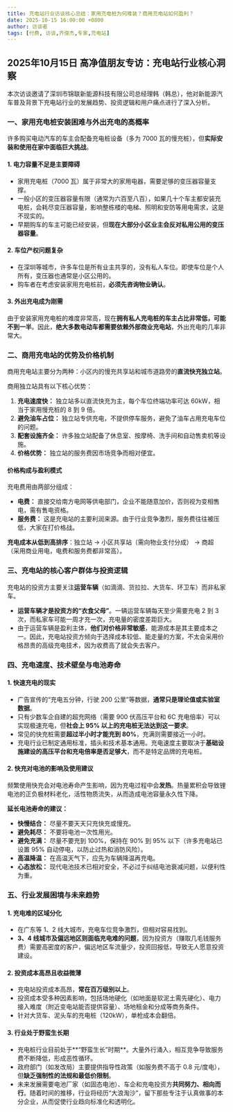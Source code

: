 ```yaml
---
title: 充电站行业访谈核心总结：家用充电桩为何难装？商用充电站如何盈利？
date: 2025-10-15 16:00:00 +0800
author: 访谈者
tags: [付费, 访谈,齐俊杰,专家,充电站]
---
```


## 2025年10月15日 高净值朋友专访：充电站行业核心洞察

本次访谈邀请了深圳市锦联新能源科技有限公司总经理韩（韩总），他对新能源汽车普及背景下充电站行业的发展趋势、投资逻辑和用户痛点进行了深入分析。

### 一、家用充电桩安装困难与外出充电的高概率

许多购买电动汽车的车主会配备充电桩设备（多为 7000 瓦的慢充桩），但**实际安装和使用在家中面临巨大挑战**。

#### 1. 电力容量不足是主要障碍

*   家用充电桩（7000 瓦）属于非常大的家用电器，需要足够的变压器容量支撑。
*   一般小区的变压器容量有限（通常为六百至八百），如果几十个车主都安装充电桩，会耗尽变压器容量，影响整栋楼的电梯、照明和安防等用电需求，这是不现实的。
*   早期购车的车主可能已经安装，但**现在大部分小区业主会反对私用公用的变压器容量**。

#### 2. 车位产权问题复杂

*   在深圳等城市，许多车位是所有业主共享的，没有私人车位。即使车位是个人所有，变压器也通常是小区公用的。
*   购车者在考虑安装家用充电桩前，**必须先咨询物业确认**。

#### 3. 外出充电成为刚需

由于安装家用充电桩的难度非常高，现在**拥有私人充电桩的车主占比非常低，可能不到一半**。因此，**绝大多数电动车都需要依赖外部商业充电站**，外出充电的几率非常大。

### 二、商用充电站的优势及价格机制

商用充电站主要分为两种：小区内的慢充共享站和城市道路旁的**直流快充独立站**。

商用独立站具有以下核心优势：

1.  **充电速度快：** 独立站多以直流快充为主，每个车位终端功率可达 60kW，相当于家用慢充桩的 8 到 9 倍。
2.  **避免油车占位：** 独立站专供充电，不提供停车服务，避免了油车占用充电车位的问题。
3.  **配套设施齐全：** 许多独立站配备了休息室、按摩椅、洗手间和自动售卖机等设施。
4.  **价格优势：** 独立站的服务费因市场竞争而相对便宜。

#### 价格构成与盈利模式

充电费用由两部分组成：

*   **电费：** 直接交给南方电网等供电部门，企业不能随意加价，否则视为变相售电，需有售电资格。
*   **服务费：** 这是充电站的主要利润来源。由于行业竞争激烈，服务费往往被压低，大家在打价格战。

**充电成本从低到高排序**：独立站 → 小区共享站（需向物业支付分成） → 商超（采用商业用电，电费和服务费都非常高）。

### 三、充电站的核心客户群体与投资逻辑

充电站的投资方主要关注**运营车辆**（如滴滴、货拉拉、大货车、环卫车）而非私家车。

*   **运营车辆才是投资方的“衣食父母”**。一辆运营车辆每天至少需要充电 2 到 3 次，而私家车可能一周才充一次，充电量的密度差距巨大。
*   由于运营车辆是盈利主体，**他们对价格非常敏感**，能源成本是其主要成本之一。因此，充电站投资方倾向于选择成本较低、能走量的方案，不太会采用价格昂贵的高级充电技术，因为收费高了就会失去客户。

### 四、充电速度、技术壁垒与电池寿命

#### 1. 快速充电的现实

*   广告宣传的“充电五分钟，行驶 200 公里”等数据，**通常只是理论值或实验室数据**。
*   只有少数车企自建的超充网络（需要 900 伏高压平台和 6C 充电倍率）可以实现极速充电，但**社会上 95% 以上的充电桩无法达到这一要求**。
*   常见的快充桩需要**超过半小时才能充到 80%**，充满则需要接近一小时。
*   充电行业已制定通用标准，插头和技术基本通用。充电速度主要取决于**基础设施建设的高压平台和充电倍率是否足够大**，而不是特定品牌的充电桩。

#### 2. 快充对电池的影响及使用建议

频繁使用快充会对电池寿命产生影响，因为充电过程中会**发热**。热量累积会导致锂电池的正负极材料老化，活性物质流失，从而造成电池容量永久性下降。

**延长电池寿命的建议：**

*   **快慢结合：** 尽量不要天天只充快充或慢充。
*   **避免耗尽：** 不要将电池一次性用光。
*   **避免充满：** 尽量不要充到 100%，保持在 90% 到 95% 以下（许多充电站已设置 95% 自动停电，以防止过热和消防风险）。
*   **高温降温：** 在高温天气下，应先为车辆降温再充电。
*   **心态放松：** 现代电池技术已相对安全，不必过于纠结电池衰减问题，以便利性为重。

### 五、行业发展困境与未来趋势

#### 1. 充电难的区域分化

*   在广东等 1、2 线大城市，充电车位竞争激烈，但相对容易找到。
*   **3、4 线城市及偏远地区则面临充电难的问题**，因为投资方（赚取几毛钱服务费）需要高密度的客户，偏远地区车流量少，投资回报低，导致无人愿意投资建设。

#### 2. 投资成本高昂且收益微薄

*   充电站投资成本高昂，**常在百万级别以上**。
*   投资成本受多种因素影响，包括场地硬化（如地面是软泥土需先硬化）、电力接入难度（附近变电站能否提供容量）、场地租金和分成等商务条件。
*   针对大货车、泥头车的充电桩（120kW），单枪成本会翻倍。

#### 3. 行业处于野蛮生长期

*   充电桩行业目前处于**“野蛮生长”时期**。大量外行涌入，相互竞争导致服务费不断降低，形成恶性循环。
*   政府部门（如发改局）主要提供指导性政策（如服务费不高于 0.8 元/度电），但**缺乏强制性的法规和最低价限制**。
*   未来发展需要电池厂家（如固态电池）、车企和充电投资方**共同努力、相向而行**。随着时间的推移，行业将经历“大浪淘沙”，留下那些专注于认真做事的本分企业，从而促使行业趋向标准化和透明化。
```

